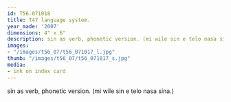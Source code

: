```yaml
---
id: T56.071018
title: T47 language system.
year_made: '2007'
dimensions: 4" x 6"
description: sin as verb, phonetic version. (mi wile sin e telo nasa sina.)
images:
- "/images/t56_07/t56_071017_l.jpg"
thumb: "/images/t56_07/t56_071017_s.jpg"
media:
- ink on index card
---
```


sin as verb, phonetic version. (mi wile sin e telo nasa sina.)
